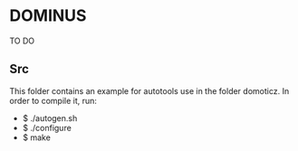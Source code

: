 # DOMINUS

TO DO

## Src

This folder contains an example for autotools use in the folder domoticz.
In order to compile it, run:

- $ ./autogen.sh
- $ ./configure
- $ make
